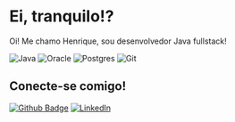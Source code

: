 # Ei, tranquilo!?
Oi! Me chamo Henrique, sou desenvolvedor Java fullstack!

![Java](https://img.shields.io/badge/java-%23ED8B00.svg?style=for-the-badge&logo=openjdk&logoColor=white)
![Oracle](https://img.shields.io/badge/Oracle-F80000?style=for-the-badge&logo=oracle&logoColor=white)
![Postgres](https://img.shields.io/badge/postgres-%23316192.svg?style=for-the-badge&logo=postgresql&logoColor=white)
![Git](https://img.shields.io/badge/git-%23F05033.svg?style=for-the-badge&logo=git&logoColor=white)

 ## Conecte-se comigo!
[![Github Badge](https://img.shields.io/badge/Github-000?style=for-the-badge&logo=Github&logoColor=white&link=https://github.com/alexshenrique)](https://github.com/henriquecosta1)
[![LinkedIn](https://img.shields.io/badge/LinkedIn-000?style=for-the-badge&logo=linkedin&logoColor=0E76A8)](https://www.linkedin.com/in/henrique-costa-7b125b1b6/)
